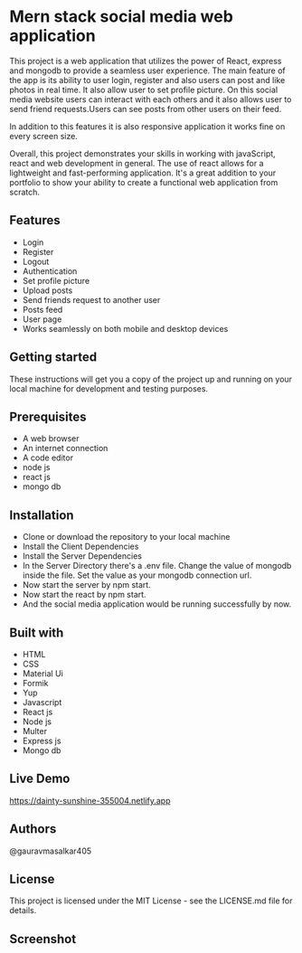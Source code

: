 
# Mern stack social media web application

This project is a web application that utilizes the power of React, express and mongodb to provide a seamless user experience. The main feature of the app is its ability to user login, register and also users can post and like photos in real time. It also allow user to set profile picture. On this social media website users can interact with each others and it also allows user to send friend requests.Users can see posts from other users on their feed.

In addition to this features it is also responsive application it works fine on every screen size.

Overall, this project demonstrates your skills in working with javaScript, react and web development in general. The use of react allows for a lightweight and fast-performing application. It's a great addition to your portfolio to show your ability to create a functional web application from scratch.


## Features

- Login
- Register
- Logout
- Authentication
- Set profile picture
- Upload posts
- Send friends request to another user 
- Posts feed
- User page
- Works seamlessly on both mobile and desktop devices


## Getting started
These instructions will get you a copy of the project up and running on your local machine for development and testing purposes.


## Prerequisites
- A web browser
- An internet connection
- A code editor
- node js 
- react js 
- mongo db 
## Installation
- Clone or download the repository to your local machine
- Install the Client Dependencies
- Install the Server Dependencies
- In the Server Directory there's a .env file. Change the value of mongodb inside the file. Set the value as your mongodb connection url.
- Now start the server by npm start.
- Now start the react by npm start.
- And the social media application would be running successfully by now.
## Built with
- HTML
- CSS
- Material Ui
- Formik
- Yup
- Javascript
- React js
- Node js 
- Multer 
- Express js
- Mongo db 
## Live Demo
https://dainty-sunshine-355004.netlify.app
## Authors

@gauravmasalkar405
## License

This project is licensed under the MIT License - see the LICENSE.md file for details.
## Screenshot
